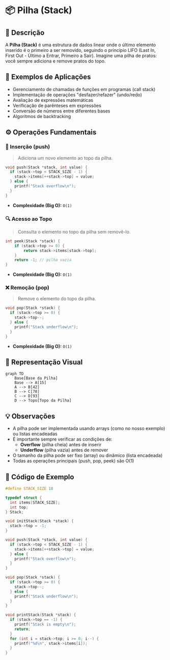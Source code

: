 # 📦 Pilha (Stack)

## 📝 Descrição

A **Pilha (Stack)** é uma estrutura de dados linear onde o último elemento inserido é o primeiro a ser removido, seguindo o princípio LIFO (Last In, First Out - Último a Entrar, Primeiro a Sair). Imagine uma pilha de pratos: você sempre adiciona e remove pratos do topo.

## 📍 Exemplos de Aplicações

- Gerenciamento de chamadas de funções em programas (call stack)
- Implementação de operações "desfazer/refazer" (undo/redo)
- Avaliação de expressões matemáticas
- Verificação de parênteses em expressões
- Conversão de números entre diferentes bases
- Algoritmos de backtracking

## ⚙️ Operações Fundamentais

### 🔼 Inserção (push)

> Adiciona um novo elemento ao topo da pilha.

```c
void push(Stack *stack, int value) {
  if (stack->top < STACK_SIZE - 1) {
    stack->items[++stack->top] = value;
  } else {
    printf("Stack overflow\n");
  }
}
```

* **Complexidade (Big O):** `O(1)`

### 🔍 Acesso ao Topo

> Consulta o elemento no topo da pilha sem removê-lo.

```c
int peek(Stack *stack) {
    if (stack->top >= 0) {
        return stack->items[stack->top];
    }
    return -1; // pilha vazia
}
```

* **Complexidade (Big O):** `O(1)`

### ❌ Remoção (pop)

> Remove o elemento do topo da pilha.

```c
void pop(Stack *stack) {
  if (stack->top >= 0) {
    stack->top--;
  } else {
    printf("Stack underflow\n");
  }
}
```

* **Complexidade (Big O):** `O(1)`

## 🧠 Representação Visual

```mermaid
graph TD
    Base[Base da Pilha]
    Base --> A[15]
    A --> B[42]
    B --> C[78]
    C --> D[93]
    D --> Topo[Topo da Pilha]
```

## 💡 Observações

* A pilha pode ser implementada usando arrays (como no nosso exemplo) ou listas encadeadas
* É importante sempre verificar as condições de:
  * **Overflow** (pilha cheia) antes de inserir
  * **Underflow** (pilha vazia) antes de remover
* O tamanho da pilha pode ser fixo (array) ou dinâmico (lista encadeada)
* Todas as operações principais (push, pop, peek) são O(1)

## 📎 Código de Exemplo

```c
#define STACK_SIZE 10

typedef struct {
  int items[STACK_SIZE];
  int top;
} Stack;

void initStack(Stack *stack) {
  stack->top = -1;
}

void push(Stack *stack, int value) {
  if (stack->top < STACK_SIZE - 1) {
    stack->items[++stack->top] = value;
  } else {
    printf("Stack overflow\n");
  }
}

void pop(Stack *stack) {
  if (stack->top >= 0) {
    stack->top--;
  } else {
    printf("Stack underflow\n");
  }
}

void printStack(Stack *stack) {
  if (stack->top == -1) {
    printf("Stack is empty\n");
    return;
  }
  for (int i = stack->top; i >= 0; i--) {
    printf("%d\n", stack->items[i]);
  }
}
```
